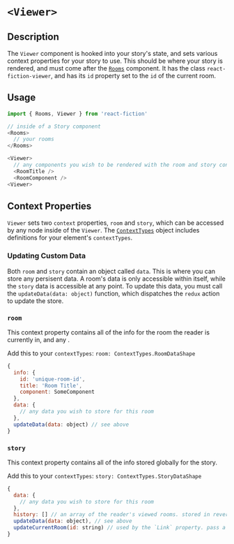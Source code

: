 # `<Viewer>`

## Description

The `Viewer` component is hooked into your story's state, and sets various context properties for your story to use. This should be where your story is rendered, and must come after the [`Rooms`](`Rooms.md`) component. It has the class `react-fiction-viewer`, and has its `id` property set to the `id` of the current room.

## Usage

```js
import { Rooms, Viewer } from 'react-fiction'

// inside of a Story component
<Rooms>
  // your rooms
</Rooms>

<Viewer>
  // any components you wish to be rendered with the room and story context
  <RoomTitle />
  <RoomComponent />
<Viewer>
```

## Context Properties

`Viewer` sets two `context` properties, `room` and `story`, which can be accessed by any node inside of the `Viewer`. The [`ContextTypes`](ContextTypes.md) object includes definitions for your element's `contextTypes`.

### Updating Custom Data

Both `room` and `story` contain an object called `data`. This is where you can store any persisent data. A room's data is only accessible within itself, while the `story` data is accessible at any point. To update this data, you must call the `updateData(data: object)` function, which dispatches the `redux` action to update the store.

### `room`

This context property contains all of the info for the room the reader is currently in, and any . 

Add this to your `contextTypes`: `room: ContextTypes.RoomDataShape`

```js
{
  info: {
    id: 'unique-room-id',
    title: 'Room Title',
    component: SomeComponent
  },
  data: {
    // any data you wish to store for this room
  },
  updateData(data: object) // see above
}
```

### `story`

This context property contains all of the info stored globally for the story. 

Add this to your `contextTypes`: `story: ContextTypes.StoryDataShape`

```js
{
  data: {
    // any data you wish to store for this room
  },
  history: [] // an array of the reader's viewed rooms. stored in reverse chronological order. (i.e. to get the last room visited: `story.history[0]`)
  updateData(data: object), // see above
  updateCurrentRoom(id: string) // used by the `Link` property. pass a room's `id` to change to that room
}
```
